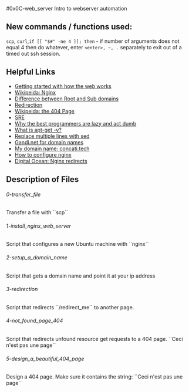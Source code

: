#0x0C-web_server
Intro to webserver automation

## New commands / functions used:
``scp``, ``curl``,``if [[ "$#" -ne 4 ]]; then`` - if number of arguments does not equal 4 then do whatever, enter ``<enter>, ~, .`` separately to exit out of a timed out ssh session.

## Helpful Links
* [Getting started with how the web works](https://developer.mozilla.org/en-US/docs/Learn/Getting_started_with_the_web/How_the_Web_works)
* [Wikipeida: Nginx](https://en.wikipedia.org/wiki/Nginx)
* [Difference between Root and Sub domains](http://support.landingi.com/article/147-the-root-domain-and-sub-domain-differences)
* [Redirection](https://moz.com/learn/seo/redirection)
* [Wikipeida: the 404 Page](https://en.wikipedia.org/wiki/HTTP_404)
* [SRE](https://www.atlassian.com/it-unplugged/devops/site-reliability-engineering-sre)
* [Why the best programmers are lazy and act dumb](https://www.techwell.com/techwell-insights/2013/12/why-best-programmers-are-lazy-and-act-dumb)
* [What is apt-get -y?](http://askubuntu.com/questions/672892/what-does-y-mean-in-apt-get-y-install-command)
* [Replace multiple lines with sed](http://stackoverflow.com/questions/26041088/sed-replace-line-with-multiline-variable)
* [Gandi.net for domain names](https://www.gandi.net/)
* [My domain name: concati.tech](https://concati.tech)
* [How to configure nginx](https://www.linode.com/docs/websites/nginx/how-to-configure-nginx)
* [Digital Ocean: Nginx redirects](https://www.digitalocean.com/community/tutorials/how-to-create-temporary-and-permanent-redirects-with-nginx)

## Description of Files
<h6>0-transfer_file</h6>
Transfer a file with ``scp``

<h6>1-install_nginx_web_server</h6>
Script that configures a new Ubuntu machine with ``nginx``

<h6>2-setup_a_domain_name</h6>
Script that gets a domain name and point it at your ip address

<h6>3-redirection</h6>
Script that redirects ``/redirect_me`` to another page.

<h6>4-not_found_page_404</h6>
Script that redirects unfound resource get requests to a 404 page. ``Ceci n'est pas une page``

<h6>5-design_a_beautiful_404_page</h6>
Design a 404 page. Make sure it contains the string: ``Ceci n'est pas une page``
